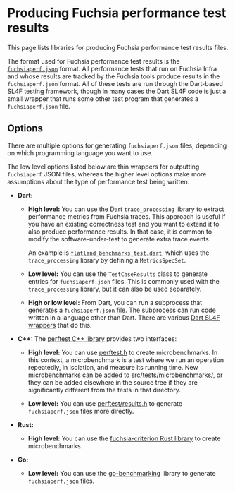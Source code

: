 # Producing Fuchsia performance test results

This page lists libraries for producing Fuchsia performance test
results files.

The format used for Fuchsia performance test results is the
[`fuchsiaperf.json`](fuchsiaperf_format.md) format. All performance
tests that run on Fuchsia Infra and whose results are tracked by the
Fuchsia tools produce results in the `fuchsiaperf.json` format. All of
these tests are run through the Dart-based SL4F testing framework,
though in many cases the Dart SL4F code is just a small wrapper that
runs some other test program that generates a `fuchsiaperf.json` file.

## Options

There are multiple options for generating `fuchsiaperf.json` files,
depending on which programming language you want to use.

The low level options listed below are thin wrappers for outputting
`fuchsiaperf` JSON files, whereas the higher level options make more
assumptions about the type of performance test being written.

*   **Dart:**

    *   **High level:** You can use the Dart `trace_processing`
        library to extract performance metrics from Fuchsia
        traces. This approach is useful if you have an existing
        correctness test and you want to extend it to also produce
        performance results. In that case, it is common to modify the
        software-under-test to generate extra trace events.

        An example is
        [`flatland_benchmarks_test.dart`](/src/tests/end_to_end/perf/test/flatland_benchmarks_test.dart),
        which uses the `trace_processing` library by defining a
        `MetricsSpecSet`.

    *   **Low level:** You can use the `TestCaseResults` class to
        generate entries for `fuchsiaperf.json` files. This is
        commonly used with the `trace_processing` library, but it can
        also be used separately.

    *   **High or low level:** From Dart, you can run a subprocess
        that generates a `fuchsiaperf.json` file. The subprocess can
        run code written in a language other than Dart. There are
        various [Dart SL4F wrappers][dart-wrappers] that do this.

*   **C++:** The [perftest C++ library] provides two interfaces:

    *   **High level:** You can use [perftest.h] to create
        microbenchmarks. In this context, a microbenchmark is a test
        where we run an operation repeatedly, in isolation, and
        measure its running time. New microbenchmarks can be added to
        [src/tests/microbenchmarks/](/src/tests/microbenchmarks/), or
        they can be added elsewhere in the source tree if they are
        significantly different from the tests in that directory.

    *   **Low level:** You can use [perftest/results.h] to generate
        `fuchsiaperf.json` files more directly.

*   **Rust:**

    *   **High level:** You can use the [fuchsia-criterion Rust
        library] to create microbenchmarks.

*   **Go:**

    *   **Low level:** You can use the [go-benchmarking] library to
        generate `fuchsiaperf.json` files.


[dart-wrappers]: /src/tests/end_to_end/perf/test/
[perftest C++ library]: /zircon/system/ulib/perftest/
[perftest.h]: /zircon/system/ulib/perftest/include/perftest/perftest.h
[perftest/results.h]: /zircon/system/ulib/perftest/include/perftest/results.h
[fuchsia-criterion Rust library]: /src/developer/fuchsia-criterion/
[go-benchmarking]: /src/lib/go-benchmarking/
